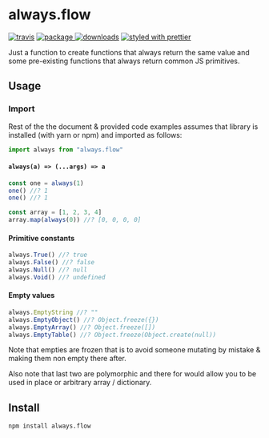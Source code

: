 # always.flow

[![travis][travis.icon]][travis.url]
[![package][version.icon] ![downloads][downloads.icon]][package.url]
[![styled with prettier][prettier.icon]][prettier.url]

Just a function to create functions that always return the same value and some
pre-existing functions that always return common JS primitives.

## Usage

### Import

Rest of the the document & provided code examples assumes that library is installed (with yarn or npm) and imported as follows:

```js
import always from "always.flow"
```

#### `always(a) => (...args) => a`

```js
const one = always(1)
one() //? 1
one() //? 1

const array = [1, 2, 3, 4]
array.map(always(0)) //? [0, 0, 0, 0]
```

#### Primitive constants

```js
always.True() //? true
always.False() //? false
always.Null() //? null
always.Void() //? undefined
```

#### Empty values

```js
always.EmptyString //? ""
always.EmptyObject() //? Object.freeze({})
always.EmptyArray() //? Object.freeze([])
always.EmptyTable() //? Object.freeze(Object.create(null))
```

Note that empties are frozen that is to avoid someone mutating by mistake &
making them non empty there after.

Also note that last two are polymorphic and there for would allow you to be
used in place or arbitrary array / dictionary.

## Install

    npm install always.flow

[travis.icon]: https://travis-ci.org/Gozala/always.flow.svg?branch=master
[travis.url]: https://travis-ci.org/Gozala/always.flow
[version.icon]: https://img.shields.io/npm/v/always.flow.svg
[downloads.icon]: https://img.shields.io/npm/dm/always.flow.svg
[package.url]: https://npmjs.org/package/always.flow
[downloads.image]: https://img.shields.io/npm/dm/always.flow.svg
[downloads.url]: https://npmjs.org/package/always.flow
[prettier.icon]: https://img.shields.io/badge/styled_with-prettier-ff69b4.svg
[prettier.url]: https://github.com/prettier/prettier
